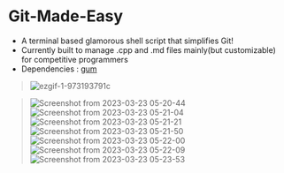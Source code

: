 # Git-Made-Easy
- A terminal based glamorous shell script that simplifies Git!
- Currently built to manage .cpp and .md files mainly(but customizable) for competitive programmers 
- Dependencies : [gum](https://github.com/charmbracelet/gum "Github: charmbracelet/gum")


>![ezgif-1-973193791c](https://user-images.githubusercontent.com/90480489/227232819-713b248c-678c-4ea7-bb83-8056bc55ecd1.gif)

>![Screenshot from 2023-03-23 05-20-44](https://user-images.githubusercontent.com/90480489/227066607-2f969355-1e74-4c4a-bd56-b1b9bc51a5b0.png)
![Screenshot from 2023-03-23 05-21-04](https://user-images.githubusercontent.com/90480489/227066622-983e65d9-19d6-4871-94e7-d666861c1cdb.png)
![Screenshot from 2023-03-23 05-21-21](https://user-images.githubusercontent.com/90480489/227066631-f1f3e069-1aa5-4c7f-91dd-62e30a4ec70d.png)
![Screenshot from 2023-03-23 05-21-50](https://user-images.githubusercontent.com/90480489/227066638-359f4290-e48e-49e6-80e6-7ce65173bdc0.png)
![Screenshot from 2023-03-23 05-22-00](https://user-images.githubusercontent.com/90480489/227066647-a8b005b3-6511-4cf4-8528-e114c178caa3.png)
![Screenshot from 2023-03-23 05-22-09](https://user-images.githubusercontent.com/90480489/227066654-6e2b381c-05a3-453c-8423-c534f85f0351.png)
![Screenshot from 2023-03-23 05-23-53](https://user-images.githubusercontent.com/90480489/227066662-7a20df11-b87e-4dee-8df7-b3e81621f870.png)

